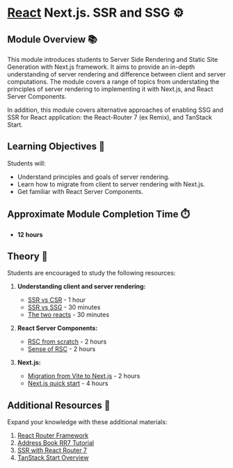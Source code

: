 # [React](https://github.com/rolling-scopes-school/tasks/tree/master/react) Next.js. SSR and SSG ⚙️

## Module Overview 📚

This module introduces students to Server Side Rendering and Static Site Generation with Next.js framework. It aims to provide an in-depth understanding of server rendering and difference between client and server computations. The module covers a range of topics from understating the principles of server rendering to implementing it with Next.js, and React Server Components.

In addition, this module covers alternative approaches of enabling SSG and SSR for React application: the React-Router 7 (ex Remix), and TanStack Start.

## Learning Objectives 🎯

Students will:

- Understand principles and goals of server rendering.
- Learn how to migrate from client to server rendering with Next.js.
- Get familiar with React Server Components.

## Approximate Module Completion Time ⏱️

- **12 hours**

## Theory 📖

Students are encouraged to study the following resources:

1. **Understanding client and server rendering:**

   - [SSR vs CSR](https://wpwebinfotech.com/blog/server-side-rendering-vs-client-side-rendering/) - 1 hour
   - [SSR vs SSG](https://www.sanity.io/ssr-vs-ssg-guide) - 30 minutes
   - [The two reacts](https://overreacted.io/the-two-reacts/) - 30 minutes

2. **React Server Components:**

   - [RSC from scratch](https://github.com/reactwg/server-components/discussions/5) - 2 hours
   - [Sense of RSC](https://www.joshwcomeau.com/react/server-components/) - 2 hours

3. **Next.js:**

   - [Migration from Vite to Next.js](https://nextjs.org/docs/app/building-your-application/upgrading/from-vite) - 2 hours
   - [Next.js quick start](https://nextjs.org/docs/getting-started/installation) - 4 hours

## Additional Resources 📘

Expand your knowledge with these additional materials:

1. [React Router Framework](https://reactrouter.com/start/framework/installation)
2. [Address Book RR7 Tutorial](https://reactrouter.com/tutorials/address-book)
3. [SSR with React Router 7](https://blog.logrocket.com/server-side-rendering-react-router-v7/)
4. [TanStack Start Overview](https://tanstack.com/router/latest/docs/framework/react/start/overview)
